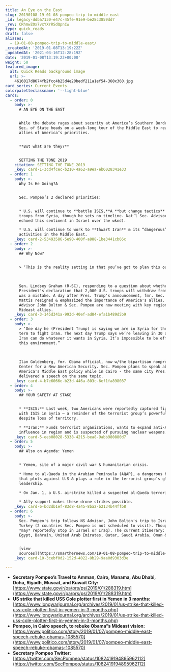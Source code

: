 ```yaml
---
title: An Eye on the East
slug: 20190108-19-01-08-pompeo-trip-to-middle-east
_id: legacy-ddba7130-e47c-45fe-91e9-be28c3859dd7
_rev: CRhmwZOx7vxYXrRSdQpnCw
type: quick_reads
draft: false
aliases:
  - 19-01-08-pompeo-trip-to-middle-east/
_createdAt: '2019-01-08T13:19:22Z'
_updatedAt: '2021-03-16T12:28:19Z'
date: '2019-01-08T13:19:22+00:00'
weight: 50
featured_image:
  alt: Quick Reads background image
  url: >-
    4616017d8674fb2fcc4b25d4e20bedf211a1ef54-360x360.jpg
card_series: Current Events
colorpaletteclassname: '--light-blue'
cards:
  - order: 0
    body: >-
      # AN EYE ON THE EAST


      While the debate rages about security at America’s Southern Border, our
      Sec. of State heads on a week-long tour of the Middle East to reassure
      allies of America’s priorities.


      **But what are they?**


      SETTING THE TONE 2019
    citation: SETTING THE TONE 2019
    _key: card-1-3cd4fcec-b210-4a62-a9ea-eb6028341e33
  - order: 1
    body: >-
      Why Is He Going?A


      Sec. Pompeo’s 2 declared priorities:


      * U.S. will continue to **battle ISIS,**A **but change tactics** (withdraw
      troops from Syria, though he sets no timeline. Nat’l Sec. Advisor Bolton
      echoed this sentiment in Israel over the wknd).

      * U.S. will continue to work to **thwart Iran** & its “dangerous”
      activities in the Middle East.
    _key: card-2-53493586-5e90-400f-a888-1be3441cb66c
  - order: 2
    body: >-
      ## Why Now?


      > ‘This is the reality setting in that you’ve got to plan this out.”  
        
        
        
      Sen. Lindsey Graham (R-SC), responding to a question about whether the
      President's declaration that 2,000 U.S. troops will withdraw from Syria
      was a mistake. A day after Pres. Trump's announcement, fmr. Sec. of Def
      Mattis resigned & emphasized the importance of America's allies. NS
      Advisor John Bolton & Sec. Pompeo are now meeting with key regional
      Mideast allies.
    _key: card-3-145d341a-993d-40ef-ad84-efa1b489d5b9
  - order: 3
    body: >-
      > ‘One day he (President Trump) is saying we are in Syria for the long
      term to fight Iran. The next day Trump says we’re leaving in 30 days and
      Iran can do whatever it wants in Syria. It’s impossible to be effective in
      this environment.”  
        
        
        
      Ilan Goldenberg, fmr. Obama official, now w/the bipartisan nonprofit
      Center for a New American Security. Sec. Pompeo plans to speak about
      America's Middle East policy while in Cairo - the same city Pres. Obama
      delivered a speech on the same topic.
    _key: card-4-b7e6066e-b23d-446a-803c-6ef1fa898087
  - order: 4
    body: >-
      ## YOUR SAFETY AT STAKE


      * **ISIS:** Last week, two Americans were reportedly captured fighting
      with ISIS in Syria – a reminder of the terrorist group’s powerful ideology
      despite loss of territory.

      * **Iran:** Funds terrorist organizations, wants to expand anti-American
      influence in region and is suspected of pursuing nuclear weapons.
    _key: card-5-eeb08028-5338-4215-bea8-9abb980880d7
  - order: 5
    body: >-
      ## Also on Agenda: Yemen


      * Yemen, site of a major civil war & humanitarian crisis.

      * Home to al-Qaeda in the Arabian Peninsula (AQAP), a dangerous branch
      that plots against U.S & plays a role in the terrorist group’s global
      leadership.

      * On Jan. 1, a U.S. airstrike killed a suspected al-Qaeda terrorist.

      * Ally support makes these drone strikes possible.
    _key: card-6-bd2db1ef-83d8-4a45-8ba2-b2134b44ffb8
  - order: 6
    body: >-
      Sec. Pompeo's trip follows NS Advisor, John Bolton's trip to Israel &
      Turkey (2 countries Sec. Pompeo is not scheduled to visit). Though he
      *may* reportedly stop in Israel or Iraq). The current itinerary: Jordan,
      Egypt, Bahrain, United Arab Emirates, Qatar, Saudi Arabia, Oman & Kuwait


      [view
      sources](https://smarthernews.com/19-01-08-pompeo-trip-to-middle-east/)
    _key: card-10-3cebf0d2-152d-4022-8b29-9aa0d9303d3e

---
```

* **Secretary Pompeo’s Travel to Amman, Cairo, Manama, Abu Dhabi, Doha, Riyadh, Muscat, and Kuwait City:**  
[https://www.state.gov/r/pa/prs/ps/2019/01/288319.htm](https://www.state.gov/r/pa/prs/ps/2019/01/288319.htm)
* **US strike that killed USS Cole plotter first in Yemen in 3 months:**  
[https://www.longwarjournal.org/archives/2019/01/us-strike-that-killed-uss-cole-plotter-first-in-yemen-in-3-months.php](https://www.longwarjournal.org/archives/2019/01/us-strike-that-killed-uss-cole-plotter-first-in-yemen-in-3-months.php)
* **Pompeo, in Cairo speech, to rebuke Obama”s Mideast vision:**  
[https://www.politico.com/story/2019/01/07/pompeo-middle-east-speech-rebuke-obamas-1085570](https://www.politico.com/story/2019/01/07/pompeo-middle-east-speech-rebuke-obamas-1085570)
* **Secretary Pompeo Twitter:**  
[https://twitter.com/SecPompeo/status/1082419194895962112](https://twitter.com/SecPompeo/status/1082419194895962112)
